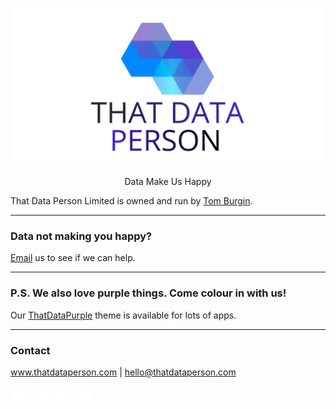 ![That Data Person Limited](https://github.com/thatdataperson/.github/blob/main/profile/images/ThatDataPerson.png?raw=true)
<p align="center">Data Make Us Happy</p>

That Data Person Limited is owned and run by [Tom Burgin](https://github.com/tgburgin).

---

### Data not making you happy?
[Email](mailto:hello@thatdataperson.com) us to see if we can help.

---

### P.S. We also love purple things. Come colour in with us!

Our [ThatDataPurple](https://github.com/thatdataperson/ThatDataPurple) theme is available for lots of apps.

---

### Contact

www.thatdataperson.com | hello@thatdataperson.com

[![LinkedIn](https://github.com/thatdataperson/.github/blob/main/profile/images/icons/24/linkedin.monochrome.png?raw=true)](https://www.linkedin.com/company/thatdataperson) &nbsp; [![Medium](https://github.com/thatdataperson/.github/blob/main/profile/images/icons/24/medium.monochrome.png?raw=true)](https://medium.com/@thatdataperson) &nbsp; [![Twitter](https://github.com/thatdataperson/.github/blob/main/profile/images/icons/24/twitter.monochrome.png?raw=true)](https://twitter.com/thatdataperson) &nbsp; [![Facebook](https://github.com/thatdataperson/.github/blob/main/profile/images/icons/24/facebook.monochrome.png?raw=true)](https://www.facebook.com/thatdataperson)
